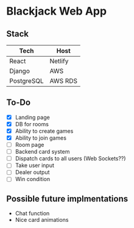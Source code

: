 # Blackjack Web App

## Stack

| Tech | Host |
| ------ | ------ |
| React | Netlify |
| Django | AWS |
| PostgreSQL | AWS RDS |

## To-Do

- [x]  Landing page
- [x]  DB for rooms
- [x]  Ability to create games
- [x]  Ability to join games
- [ ]  Room page
- [ ]  Backend card system
- [ ]  Dispatch cards to all users (Web Sockets??)
- [ ]  Take user input
- [ ]  Dealer output
- [ ]  Win condition

## Possible future implmentations

- Chat function
- Nice card animations
